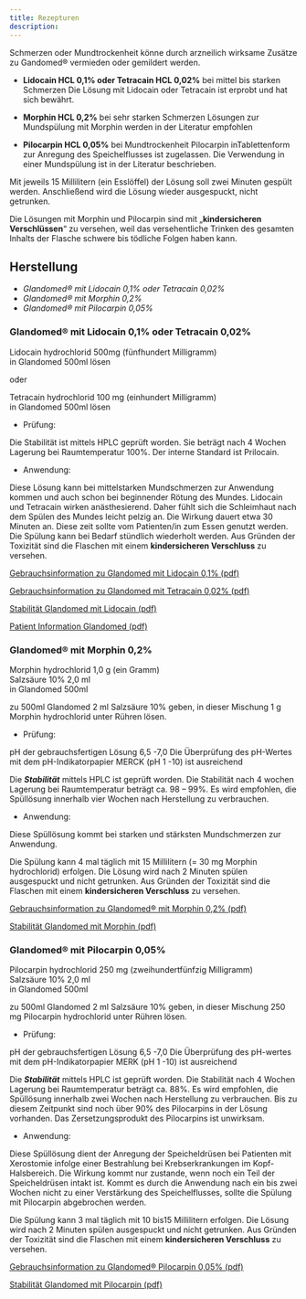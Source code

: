 ```yaml
---
title: Rezepturen
description: 
---
```



Schmerzen oder Mundtrockenheit könne durch arzneilich wirksame Zusätze zu Gandomed® vermieden oder gemildert werden.

- **Lidocain HCL 0,1% oder Tetracain HCL 0,02%**
 bei mittel bis starken Schmerzen
Die Lösung mit Lidocain oder Tetracain ist erprobt und hat sich bewährt.

- **Morphin HCL 0,2%** 
bei sehr starken Schmerzen
Lösungen zur Mundspülung mit Morphin werden in der Literatur empfohlen

- **Pilocarpin HCL 0,05%** 
bei Mundtrockenheit
Pilocarpin inTablettenform zur Anregung des Speichelflusses ist zugelassen. Die Verwendung in einer Mundspülung ist in der Literatur beschrieben.

Mit jeweils 15 Millilitern (ein Esslöffel) der Lösung soll zwei Minuten gespült werden. Anschließend wird die Lösung wieder ausgespuckt, nicht getrunken.

Die Lösungen mit Morphin und Pilocarpin sind mit „**kindersicheren Verschlüssen**“ zu versehen, weil das versehentliche Trinken des gesamten Inhalts der Flasche schwere bis tödliche Folgen haben kann.


## Herstellung

- *Glandomed® mit Lidocain 0,1% oder Tetracain 0,02%*
- *Glandomed® mit Morphin 0,2%*
- *Glandomed® mit Pilocarpin 0,05%*
### Glandomed® mit Lidocain 0,1% oder Tetracain 0,02%

Lidocain hydrochlorid 500mg (fünfhundert Milligramm)<br>
in Glandomed 500ml lösen

oder

Tetracain hydrochlorid 100 mg (einhundert Milligramm)<br>
in Glandomed 500ml lösen

- Prüfung:

Die Stabilität ist mittels HPLC geprüft worden. Sie beträgt nach 4 Wochen Lagerung bei Raumtemperatur 100%. Der interne Standard ist Prilocain.

- Anwendung:

Diese Lösung kann bei mittelstarken Mundschmerzen zur Anwendung kommen und auch schon bei beginnender Rötung des Mundes. Lidocain und Tetracain wirken anästhesierend. Daher fühlt sich die Schleimhaut nach dem Spülen des Mundes leicht pelzig an. Die Wirkung dauert etwa 30 Minuten an. Diese zeit sollte vom Patienten/in zum Essen genutzt werden. Die Spülung kann bei Bedarf stündlich wiederholt werden.
Aus Gründen der Toxizität sind die Flaschen mit einem **kindersicheren Verschluss** zu versehen.

<i class="fas fa-file-pdf"></i> <a href="../pdfs/gebrauchsinfo_lido.pdf" target="_blank">Gebrauchsinformation zu Glandomed mit Lidocain 0,1% (pdf)</a>

<i class="fas fa-file-pdf"></i> <a href="../pdfs/gebrauchsinfo_tetracain.pdf" target="_blank">Gebrauchsinformation zu Glandomed mit Tetracain 0,02% (pdf)</a>

<i class="fas fa-file-pdf"></i> <a href="../pdfs/lido-stabilitaet.pdf" target="_blank">Stabilität Glandomed mit Lidocain (pdf)</a>


<i class="fas fa-file-pdf"></i> <a href="../pdfs/patient_info_glandomed.pdf" target="_blank">Patient Information Glandomed (pdf)</a>








### Glandomed® mit Morphin 0,2% 

Morphin hydrochlorid 1,0 g (ein Gramm) <br>
Salzsäure 10% 2,0 ml <br>
in Glandomed 500ml

zu 500ml Glandomed 2 ml Salzsäure 10% geben, in dieser Mischung 1 g Morphin hydrochlorid unter Rühren lösen.

- Prüfung:

pH der gebrauchsfertigen Lösung 6,5 -7,0
Die Überprüfung des pH-Wertes mit dem pH-Indikatorpapier MERCK (pH 1 -10) ist ausreichend

Die ***Stabilität*** mittels HPLC ist geprüft worden. Die Stabilität nach 4 wochen Lagerung bei Raumtemperatur beträgt ca. 98 – 99%. Es wird empfohlen, die Spüllösung innerhalb vier Wochen nach Herstellung zu verbrauchen.

- Anwendung:

Diese Spüllösung kommt bei starken und stärksten Mundschmerzen zur Anwendung.

Die Spülung kann 4 mal täglich mit 15 Millilitern (= 30 mg Morphin hydrochlorid) erfolgen. Die Lösung wird nach 2 Minuten spülen ausgespuckt und nicht getrunken.
Aus Gründen der Toxizität sind die Flaschen mit einem **kindersicheren Verschluss** zu versehen.

<i class="fas fa-file-pdf"></i> <a href="../pdfs/gebrauchsinfo_morp.pdf" target="_blank">Gebrauchsinformation zu Glandomed® mit Morphin 0,2% (pdf)</a>

<i class="fas fa-file-pdf"></i> <a href="../pdfs/morph-stabilitaet.pdf" target="_blank">Stabilität Glandomed mit Morphin (pdf)</a>




### Glandomed® mit Pilocarpin 0,05%

Pilocarpin hydrochlorid 250 mg (zweihundertfünfzig Milligramm) <br>
Salzsäure 10% 2,0 ml <br>
in Glandomed 500ml

zu 500ml Glandomed 2 ml Salzsäure 10% geben, in dieser Mischung 250 mg Pilocarpin hydrochlorid unter Rühren lösen.

- Prüfung:

pH der gebrauchsfertigen Lösung 6,5 -7,0
Die Überprüfung des pH-wertes mit dem pH-Indikatorpapier MERK (pH 1 -10) ist ausreichend

Die ***Stabilität*** mittels HPLC ist geprüft worden. Die Stabilität nach 4 Wochen Lagerung bei Raumtemperatur beträgt ca. 88%. Es wird empfohlen, die Spüllösung innerhalb zwei Wochen nach Herstellung zu verbrauchen. Bis zu diesem Zeitpunkt sind noch über 90% des Pilocarpins in der Lösung vorhanden. Das Zersetzungsprodukt des Pilocarpins ist unwirksam.

- Anwendung:

Diese Spüllösung dient der Anregung der Speicheldrüsen bei Patienten mit Xerostomie infolge einer Bestrahlung bei Krebserkrankungen im Kopf- Halsbereich. Die Wirkung kommt nur zustande, wenn noch ein Teil der Speicheldrüsen intakt ist. Kommt es durch die Anwendung nach ein bis zwei Wochen nicht zu einer Verstärkung des Speichelflusses, sollte die Spülung mit Pilocarpin abgebrochen werden.

Die Spülung kann 3 mal täglich mit 10 bis15 Millilitern erfolgen. Die Lösung wird nach 2 Minuten spülen ausgespuckt und nicht getrunken. 
Aus Gründen der Toxizität sind die Flaschen mit einem **kindersicheren Verschluss** zu versehen.

<i class="fas fa-file-pdf"></i> <a href="../pdfs/gebrauchsinfo_pilo.pdf" target="_blank">Gebrauchsinformation zu Glandomed® Pilocarpin 0,05% (pdf)</a>

<i class="fas fa-file-pdf"></i> <a href="../pdfs/pilo-stabilitaet.pdf" target="_blank">Stabilität Glandomed mit Pilocarpin (pdf)</a>



